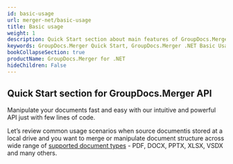 ```yaml
---
id: basic-usage
url: merger-net/basic-usage
title: Basic usage
weight: 1
description: Quick Start section about main features of GroupDocs.Merger API, describes how to merge PDF, Word, Excel, PowerPoint documents with just couple lines of code.
keywords: GroupDocs.Merger Quick Start, GroupDocs.Merger .NET Basic Usage, GroupDocs.Merger Quick Start C#, GroupDocs.Merger Get Started
bookCollapseSection: true
productName: GroupDocs.Merger for .NET
hideChildren: False
---
```

## Quick Start section for GroupDocs.Merger API

Manipulate your documents fast and easy with our intuitive and powerful API just with few lines of code.

Let’s review common usage scenarios when source documentis stored at a local drive and you want to merge or manipulate document structure across wide range of [supported document types](https://docs.groupdocs.com/display/mergernet/Supported+Document+Types) - PDF, DOCX, PPTX, XLSX, VSDX and many others.
